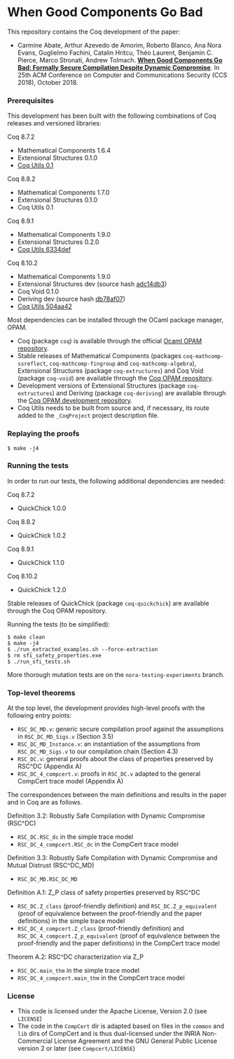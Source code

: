 # When Good Components Go Bad #

This repository contains the Coq development of the paper:
- Carmine Abate, Arthur Azevedo de Amorim, Roberto Blanco, Ana Nora Evans,
  Guglielmo Fachini, Catalin Hritcu, Théo Laurent, Benjamin C. Pierce,
  Marco Stronati, Andrew Tolmach.
  **[When Good Components Go Bad: Formally Secure Compilation Despite
     Dynamic Compromise](https://arxiv.org/abs/1802.00588)**.
     In 25th ACM Conference on Computer and Communications Security
     (CCS 2018), October 2018.

### Prerequisites ###

This development has been built with the following combinations of Coq releases
and versioned libraries:

Coq 8.7.2
- Mathematical Components 1.6.4
- Extensional Structures 0.1.0
- [Coq Utils 0.1](https://github.com/arthuraa/coq-utils/releases/tag/v0.1)

Coq 8.8.2
- Mathematical Components 1.7.0
- Extensional Structures 0.1.0
- Coq Utils 0.1

Coq 8.9.1
- Mathematical Components 1.9.0
- Extensional Structures 0.2.0
- [Coq Utils 6334def](https://github.com/arthuraa/coq-utils/tree/6334def1a259a3ce4285cc020f641298fc0c7420)

Coq 8.10.2
- Mathematical Components 1.9.0
- Extensional Structures dev (source hash
  [adc14db3](https://github.com/arthuraa/extructures/tree/adc14db3757e373b73c2af0509c72871b6d0d57f))
- Coq Void 0.1.0
- Deriving dev (source hash
  [db78af07](https://github.com/arthuraa/deriving/tree/db78af0799aede75edb47c72114e91e5ef11f77b))
- [Coq Utils 504aa42](https://github.com/arthuraa/coq-utils/tree/504aa4285d631b166ae36e0f40a3a8f77cbde224)

Most dependencies can be installed through the OCaml package manager, OPAM.

- Coq (package `coq`) is available through the official
  [Ocaml OPAM repository](http://opam.ocaml.org/).
- Stable releases of Mathematical Components (packages `coq-mathcomp-ssreflect`,
  `coq-mathcomp-fingroup` and `coq-mathcomp-algebra`), Extensional Structures
  (package `coq-extructures`) and Coq Void (package `coq-void`) are available
  through the
  [Coq OPAM repository](https://coq.inria.fr/opam/released/).
- Development versions of Extensional Structures (package `coq-extructures`) and
  Deriving (package `coq-deriving`) are available through the
  [Coq OPAM development repository](https://coq.inria.fr/opam/extra-dev/).
- Coq Utils needs to be built from source and, if necessary, its route added to
  the `_CoqProject` project description file.

### Replaying the proofs ###

    $ make -j4

### Running the tests ###

In order to run our tests, the following additional dependencies are needed:

Coq 8.7.2
- QuickChick 1.0.0

Coq 8.8.2
- QuickChick 1.0.2

Coq 8.9.1
- QuickChick 1.1.0

Coq 8.10.2
- QuickChick 1.2.0

Stable releases of QuickChick (package `coq-quickchick`) are available through
the Coq OPAM repository.

Running the tests (to be simplified):

    $ make clean
    $ make -j4
    $ ./run_extracted_examples.sh --force-extraction
    $ rm sfi_safety_properties.exe
    $ ./run_sfi_tests.sh

More thorough mutation tests are on the `nora-testing-experiments` branch.

### Top-level theorems ###

At the top level, the development provides high-level proofs with the following
entry points:
- `RSC_DC_MD.v`: generic secure compilation proof
  against the assumptions in `RSC_DC_MD_Sigs.v` (Section 3.5)
- `RSC_DC_MD_Instance.v`: an instantiation of the assumptions
  from `RSC_DC_MD_Sigs.v` to our compilation chain  (Section 4.3)
- `RSC_DC.v`: general proofs about the class of properties preserved
  by RSC^DC (Appendix A)
- `RSC_DC_4_compcert.v`: proofs in `RSC_DC.v` adapted to the general CompCert
  trace model (Appendix A)

The correspondences between the main definitions and results in the paper and
in Coq are as follows.

Definition 3.2: Robustly Safe Compilation with Dynamic Compromise (RSC^DC)
- `RSC_DC.RSC_dc` in the simple trace model
- `RSC_DC_4_compcert.RSC_dc` in the CompCert trace model

Definition 3.3: Robustly Safe Compilation with Dynamic Compromise and Mutual
Distrust (RSC^DC_MD)
- `RSC_DC_MD.RSC_DC_MD`

Definition A.1: Z_P class of safety properties preserved by RSC^DC
- `RSC_DC.Z_class` (proof-friendly definition)
  and `RSC_DC.Z_p_equivalent`
  (proof of equivalence between the proof-friendly and the paper definitions)
  in the simple trace model
- `RSC_DC_4_compcert.Z_class` (proof-friendly definition)
  and `RSC_DC_4_compcert.Z_p_equivalent`
  (proof of equivalence between the proof-friendly and the paper definitions)
  in the CompCert trace model

Theorem A.2: RSC^DC characterization via Z_P
- `RSC_DC.main_thm` in the simple trace model
- `RSC_DC_4_compcert.main_thm` in the CompCert trace model

### License ###
- This code is licensed under the Apache License, Version 2.0 (see `LICENSE`)
- The code in the `CompCert` dir is adapted based on files in the
  `common` and `lib` dirs of CompCert and is thus dual-licensed under
  the INRIA Non-Commercial License Agreement and the GNU General
  Public License version 2 or later (see `Compcert/LICENSE`)
